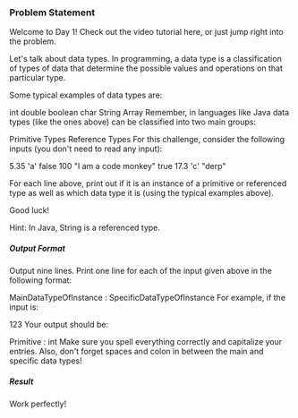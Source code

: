 <h3>Problem Statement</h3>

Welcome to Day 1! Check out the video tutorial here, or just jump right into the problem.

Let's talk about data types. In programming, a data type is a classification of types of data that determine the possible values and operations on that particular type.

Some typical examples of data types are:

int
double
boolean
char
String
Array
Remember, in languages like Java data types (like the ones above) can be classified into two main groups:

Primitive Types
Reference Types
For this challenge, consider the following inputs (you don't need to read any input):

5.35
'a'
false
100
"I am a code monkey"
true
17.3
'c'
"derp"

For each line above, print out if it is an instance of a primitive or referenced type as well as which data type it is (using the typical examples above).

Good luck!

Hint: In Java, String is a referenced type.

<h5>Output Format</h5>

Output nine lines. Print one line for each of the input given above in the following format:

MainDataTypeOfInstance : SpecificDataTypeOfInstance
For example, if the input is:

123
Your output should be:

Primitive : int
Make sure you spell everything correctly and capitalize your entries. Also, don't forget spaces and colon in between the main and specific data types!

<h5>Result</h5>

Work perfectly!